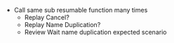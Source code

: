 ﻿
* Call same sub resumable function many times
	* Replay Cancel?
	* Replay Name Duplication?
	* Review Wait name duplication expected scenario 

